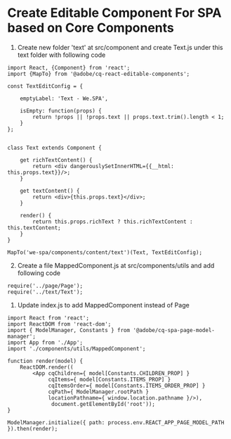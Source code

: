 # Create Editable Component For SPA based on Core Components

1. Create new folder 'text' at src/component and create  Text.js under this text folder with following code

```
import React, {Component} from 'react';
import {MapTo} from '@adobe/cq-react-editable-components';

const TextEditConfig = {
 
    emptyLabel: 'Text - We.SPA',
 
    isEmpty: function(props) {
        return !props || !props.text || props.text.trim().length < 1;
    }
};
 

class Text extends Component {
 
    get richTextContent() {
        return <div dangerouslySetInnerHTML={{__html:  this.props.text}}/>;
    }
 
    get textContent() {
        return <div>{this.props.text}</div>;
    }
 
    render() {
        return this.props.richText ? this.richTextContent : this.textContent;
    }
}
 
MapTo('we-spa/components/content/text')(Text, TextEditConfig);
```

2. Create a file MappedComponent.js at src/components/utils and add following code

```
require('../page/Page');
require('../text/Text');
```

1. Update index.js to add MappedComponent instead of Page

```
import React from 'react';
import ReactDOM from 'react-dom';
import { ModelManager, Constants } from '@adobe/cq-spa-page-model-manager';
import App from './App';
import './components/utils/MappedComponent'; 

function render(model) {
    ReactDOM.render((
        <App cqChildren={ model[Constants.CHILDREN_PROP] }
             cqItems={ model[Constants.ITEMS_PROP] } 
             cqItemsOrder={ model[Constants.ITEMS_ORDER_PROP] }
             cqPath={ ModelManager.rootPath } 
             locationPathname={ window.location.pathname }/>),
              document.getElementById('root'));
}
 
ModelManager.initialize({ path: process.env.REACT_APP_PAGE_MODEL_PATH }).then(render);
```

